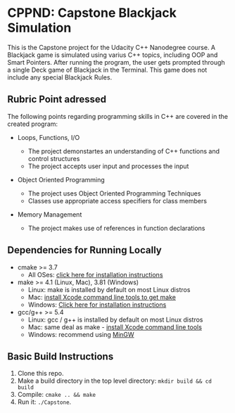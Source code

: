 # CPPND: Capstone Blackjack Simulation

This is the Capstone project for the Udacity C++ Nanodegree course. A Blackjack game is simulated using varius C++ topics, including OOP and Smart Pointers. After running the program, the user gets prompted through a single Deck game of Blackjack in the Terminal. This game does not include any special Blackjack Rules.

## Rubric Point adressed

The following points regarding programming skills in C++ are covered in the created program:
* Loops, Functions, I/O
  * The project demonstartes an understanding of C++ functions and control structures
  * The project accepts user input and processes the input

* Object Oriented Programming
  * The project uses Object Oriented Programming Techniques
  * Classes use appropriate access specifiers for class members
  
* Memory Management
  * The project makes use of references in function declarations

## Dependencies for Running Locally
* cmake >= 3.7
  * All OSes: [click here for installation instructions](https://cmake.org/install/)
* make >= 4.1 (Linux, Mac), 3.81 (Windows)
  * Linux: make is installed by default on most Linux distros
  * Mac: [install Xcode command line tools to get make](https://developer.apple.com/xcode/features/)
  * Windows: [Click here for installation instructions](http://gnuwin32.sourceforge.net/packages/make.htm)
* gcc/g++ >= 5.4
  * Linux: gcc / g++ is installed by default on most Linux distros
  * Mac: same deal as make - [install Xcode command line tools](https://developer.apple.com/xcode/features/)
  * Windows: recommend using [MinGW](http://www.mingw.org/)

## Basic Build Instructions

1. Clone this repo.
2. Make a build directory in the top level directory: `mkdir build && cd build`
3. Compile: `cmake .. && make`
4. Run it: `./Capstone`.
